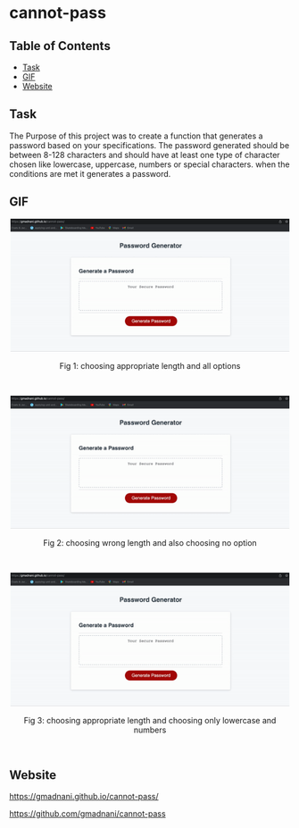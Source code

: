 # cannot-pass

## Table of Contents
- [Task](#task)
- [GIF](#gif)
- [Website](#website)

## Task
The Purpose of this project was to create a function that generates a password based on your specifications. The password generated should be between 8-128 characters and should have at least one type of character chosen like lowercase, uppercase, numbers or special characters. when the conditions are met it generates a password.

## GIF

<p align="center">
  <img src="allsuccess.gif"  width="500" >
  <p align="center">Fig 1: choosing appropriate length and all options</p>
  <br/>
</p>

<p align="center">
  <img src="error.gif"  width="500" >
  <p align="center">Fig 2: choosing wrong length and also choosing no option</p>
  <br/>
</p>

<p align="center">
  <img src="sm&num.gif"  width="500" >
  <p align="center">Fig 3: choosing appropriate length and choosing only lowercase and numbers</p>
  <br/>
</p>

## Website
https://gmadnani.github.io/cannot-pass/

https://github.com/gmadnani/cannot-pass
